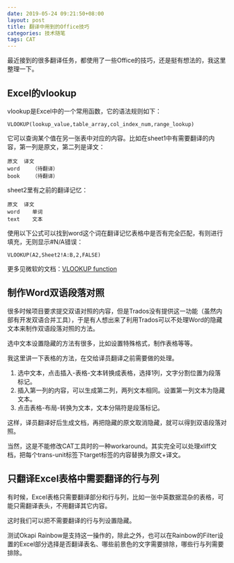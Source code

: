 ```yaml
---
date: 2019-05-24 09:21:50+08:00
layout: post
title: 翻译中用到的Office技巧
categories: 技术随笔
tags: CAT
---
```


最近接到的很多翻译任务，都使用了一些Office的技巧，还是挺有想法的，我这里整理一下。

## Excel的vlookup

vlookup是Excel中的一个常用函数，它的语法规则如下：

`VLOOKUP(lookup_value,table_array,col_index_num,range_lookup)`

它可以查询某个值在另一张表中对应的内容。比如在sheet1中有需要翻译的内容，第一列是原文，第二列是译文：

```
原文	译文
word	（待翻译）
book	（待翻译）
```

sheet2里有之前的翻译记忆：

```
原文	译文
word	单词
text	文本
```

使用以下公式可以找到word这个词在翻译记忆表格中是否有完全匹配，有则进行填充，无则显示#N/A错误：

`VLOOKUP(A2,Sheet2!A:B,2,FALSE)`

更多见微软的文档：[VLOOKUP function](https://support.office.com/en-us/article/VLOOKUP-function-0BBC8083-26FE-4963-8AB8-93A18AD188A1)

## 制作Word双语段落对照

很多时候项目要求提交双语对照的内容，但是Trados没有提供这一功能（虽然内部有开发双语合并工具），于是有人想出来了利用Trados可以不处理Word的隐藏文本来制作双语段落对照的方法。

选中文本设置隐藏的方法有很多，比如设置特殊格式，制作表格等等。

我这里讲一下表格的方法，在交给译员翻译之前需要做的处理。

1. 选中文本，点击插入-表格-文本转换成表格，选择1列，文字分割位置为段落标记。
2. 插入第一列的内容，可以生成第二列，两列文本相同。设置第一列文本为隐藏文本。
3. 点击表格-布局-转换为文本，文本分隔符是段落标记。

这样，译员翻译好后生成文档，再把隐藏的原文取消隐藏，就可以得到双语段落对照。

当然，这是不能修改CAT工具时的一种workaround。其实完全可以处理xliff文档，把每个trans-unit标签下target标签的内容替换为原文+译文。

## 只翻译Excel表格中需要翻译的行与列

有时候，Excel表格只需要翻译部分和行与列，比如一张中英数据混杂的表格，可能只需翻译表头，不用翻译其它内容。

这时我们可以把不需要翻译的行与列设置隐藏。

测试Okapi Rainbow是支持这一操作的，除此之外，也可以在Rainbow的Filter设置的Excel部分选择是否翻译表名、哪些前景色的文字需要排除，哪些行与列需要排除。

